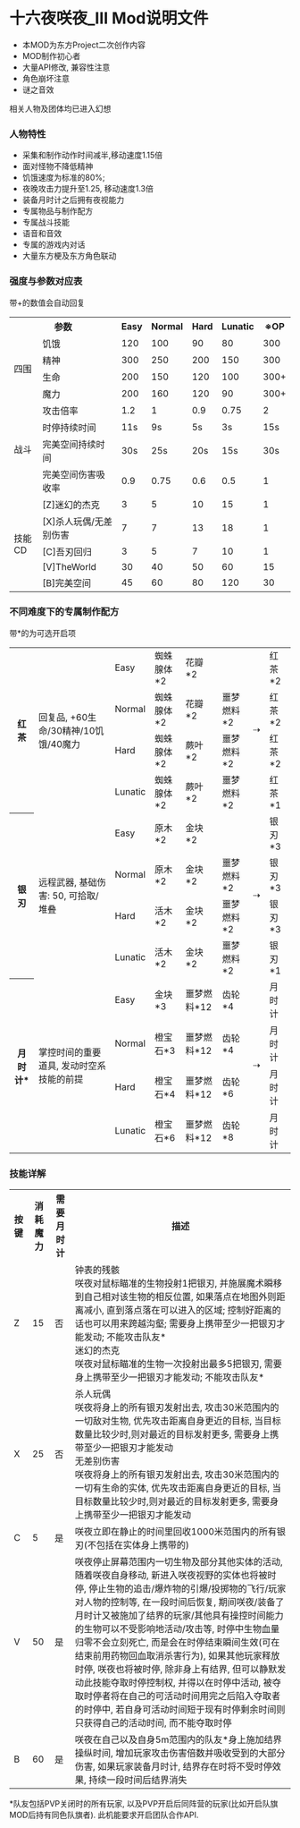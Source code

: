 # 十六夜咲夜_III Mod说明文件

- 本MOD为东方Project二次创作内容
- MOD制作初心者
- 大量API修改, 兼容性注意
- 角色崩坏注意
- 谜之音效

相关人物及团体均已进入幻想

### 人物特性

- 采集和制作动作时间减半,移动速度1.15倍
- 面对怪物不降低精神
- 饥饿速度为标准的80%;
- 夜晚攻击力提升至1.25, 移动速度1.3倍
- 装备月时计之后拥有夜视能力
- 专属物品与制作配方
- 专属战斗技能
- 语音和音效
- 专属的游戏内对话
- 大量东方梗及东方角色联动

### 强度与参数对应表
带+的数值会自动回复
<table><col/><col/><col/><col/><col/><col/><col/><col/>
<tr><th colspan="2">参数</th><th>Easy</th><th>Normal</th><th>Hard</th><th>Lunatic</th><th>※OP</th></tr>
<tr><td rowspan="4">四围</td>
    <td>饥饿</td><td>120</td><td>100</td><td>90</td><td>80</td><td>300</td></tr>
<tr><td>精神</td><td>300</td><td>250</td><td>200</td><td>150</td><td>300</td></tr>
<tr><td>生命</td><td>200</td><td>150</td><td>120</td><td>100</td><td >300+</td></tr>
<tr><td>魔力</td><td>200</td><td>160</td><td>120</td><td>90</td><td>300+</td></tr>
<tr><td rowspan="4">战斗</td>
    <td>攻击倍率</td><td>1.2</td><td>1</td><td>0.9</td><td>0.75</td><td>2</td></tr>
<tr><td>时停持续时间</td><td>11s</td><td>9s</td><td>5s</td><td>3s</td><td>15s</td></tr>
<tr><td>完美空间持续时间</td><td>30s</td><td>25s</td><td>20s</td><td>15s</td><td>30s</td></tr>
<tr><td>完美空间伤害吸收率</td><td>0.9</td><td>0.75</td><td>0.6</td><td>0.5</td><td>1</td></tr>
<tr><td rowspan="5">技能CD</td>
    <td>[Z]迷幻的杰克</td><td>3</td><td>5</td><td>10</td><td>15</td><td>1</td></tr>
<tr><td>[X]杀人玩偶/无差别伤害</td><td>7</td><td>7</td><td>13</td><td>18</td><td>1</td></tr>
<tr><td>[C]吾刃回归</td><td>3</td><td>5</td><td>7</td><td>10</td><td>1</td></tr>
<tr><td>[V]TheWorld</td><td>30</td><td>40</td><td>50</td><td>60</td><td>15</td></tr>
<tr><td>[B]完美空间</td><td>45</td><td>60</td><td>80</td><td>120</td><td>30</td></tr>
</table>

### 不同难度下的专属制作配方
带*的为可选开启项
<table><col/><col/><col/><col/><col/><col/><col/><col/>
<tr><th rowspan="5">红茶</th><td rowspan="5">回复品, +60生命/30精神/10饥饿/40魔力</td></tr>
<tr><td>Easy</td><td>蜘蛛腺体*2</td><td>花瓣*2</td><td></td><td rowspan="4">⇢</td><td>红茶*2</td></tr>
<tr><td>Normal</td><td>蜘蛛腺体*2</td><td>花瓣*2</td><td>噩梦燃料*2</td><td>红茶*2</td></tr>
<tr><td>Hard</td><td>蜘蛛腺体*2</td><td>蕨叶*2</td><td>噩梦燃料*2</td><td>红茶*2</td></tr>
<tr><td>Lunatic</td><td>蜘蛛腺体*2</td><td>蕨叶*2</td><td>噩梦燃料*2</td><td>红茶*1</td></tr>
<tr><th rowspan="5">银刃</th><td rowspan="5">远程武器, 基础伤害: 50, 可拾取/堆叠</td></tr>
<tr><td>Easy</td><td>原木*2</td><td>金块*2</td><td></td><td rowspan="4">⇢</td><td>银刃*3</td></tr>
<tr><td>Normal</td><td>原木*2</td><td>金块*2</td><td>噩梦燃料*2</td><td>银刃*3</td></tr>
<tr><td>Hard</td><td>活木*2</td><td>金块*2</td><td>噩梦燃料*2</td><td>银刃*3</td></tr>
<tr><td>Lunatic</td><td>活木*2</td><td>金块*2</td><td>噩梦燃料*2</td><td>银刃*1</td></tr>
<tr><th rowspan="5">月时计*</th><td rowspan="5">掌控时间的重要道具, 发动时空系技能的前提</td></tr>
<tr><td>Easy</td><td>金块*3</td><td>噩梦燃料*12</td><td>齿轮*4</td><td rowspan="4">⇢</td><td>月时计</td></tr>
<tr><td>Normal</td><td>橙宝石*3</td><td>噩梦燃料*12</td><td>齿轮*4</td><td>月时计</td></tr>
<tr><td>Hard</td><td>橙宝石*4</td><td>噩梦燃料*12</td><td>齿轮*6</td><td>月时计</td></tr>
<tr><td>Lunatic</td><td>橙宝石*6</td><td>噩梦燃料*12</td><td>齿轮*8</td><td>月时计</td></tr>
</table>

### 技能详解
<table><col/><col/><col/><col/>
<tr><th>按键</th><th>消耗魔力</th><th>需要月时计</th><th>描述</th></tr>
<tr><td>Z</td><td>15</td><td>否</td><td>钟表的残骸<br/> 咲夜对鼠标瞄准的生物投射1把银刃, 并施展魔术瞬移到自己相对该生物的相反位置, 如果落点在地图外则距离减小, 直到落点落在可以进入的区域; 控制好距离的话也可以用来跨越沟壑; 需要身上携带至少一把银刃才能发动; 不能攻击队友*<br/> 迷幻的杰克<br/> 咲夜对鼠标瞄准的生物一次投射出最多5把银刃, 需要身上携带至少一把银刃才能发动; 不能攻击队友*</td>
<tr><td>X</td><td>25</td><td>否</td><td>杀人玩偶<br/> 咲夜将身上的所有银刃发射出去, 攻击30米范围内的一切敌对生物, 优先攻击距离自身更近的目标, 当目标数量比较少时,则对最近的目标发射更多, 需要身上携带至少一把银刃才能发动<br/> 无差别伤害<br/> 咲夜将身上的所有银刃发射出去, 攻击30米范围内的一切有生命的实体, 优先攻击距离自身更近的目标, 当目标数量比较少时,则对最近的目标发射更多, 需要身上携带至少一把银刃才能发动</td>
<tr><td>C</td><td>5</td><td>是</td><td>咲夜立即在静止的时间里回收1000米范围内的所有银刃(不包括在实体身上携带的)</td>
<tr><td>V</td><td>50</td><td>是</td><td>咲夜停止屏幕范围内一切生物及部分其他实体的活动, 随着咲夜自身移动, 新进入咲夜视野的实体也将被时停, 停止生物的追击/爆炸物的引爆/投掷物的飞行/玩家对人物的控制等, 在一段时间后恢复, 期间咲夜/装备了月时计又被施加了结界的玩家/其他具有操控时间能力的生物可以不受影响地活动/攻击等, 时停中生物血量归零不会立刻死亡, 而是会在时停结束瞬间生效(可在结束前用药物回血取消杀害行为), 如果其他玩家释放时停, 咲夜也将被时停, 除非身上有结界, 但可以静默发动此技能夺取时停控制权, 并得以在时停中活动, 被夺取时停者将在自己的可活动时间用完之后陷入夺取者的时停中, 若自身可活动时间短于现有时停剩余时间则只获得自己的活动时间, 而不能夺取时停</td>
<tr><td>B</td><td>60</td><td>是</td><td>咲夜在自己以及自身5m范围内的队友*身上施加结界操纵时间, 增加玩家攻击伤害倍数并吸收受到的大部分伤害, 如果玩家装备月时计, 结界存在时将不受时停效果, 持续一段时间后结界消失</td>
</table>
*队友包括PVP关闭时的所有玩家, 以及PVP开启后同阵营的玩家(比如开启队旗MOD后持有同色队旗者). 此机能要求开启团队合作API.